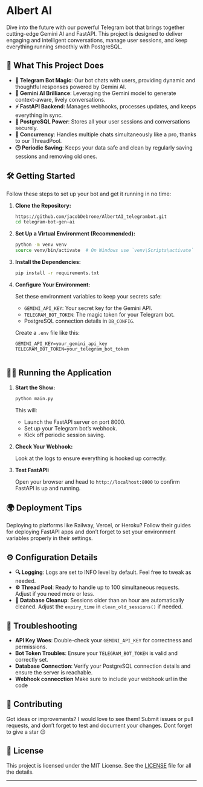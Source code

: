 

#  Albert AI 

Dive into the future with our powerful Telegram bot that brings together cutting-edge Gemini AI and FastAPI. This project is designed to deliver engaging and intelligent conversations, manage user sessions, and keep everything running smoothly with PostgreSQL.

## 🚀 What This Project Does

- **🎉 Telegram Bot Magic**: Our bot chats with users, providing dynamic and thoughtful responses powered by Gemini AI.
- **🤖 Gemini AI Brilliance**: Leveraging the Gemini model to generate context-aware, lively conversations.
- **⚡ FastAPI Backend**: Manages webhooks, processes updates, and keeps everything in sync.
- **💾 PostgreSQL Power**: Stores all your user sessions and conversations securely.
- **🔄 Concurrency**: Handles multiple chats simultaneously like a pro, thanks to our ThreadPool.
- **🕒 Periodic Saving**: Keeps your data safe and clean by regularly saving sessions and removing old ones.

## 🛠️ Getting Started

Follow these steps to set up your bot and get it running in no time:

1. **Clone the Repository:**
   ```bash
   https://github.com/jacobDebrone/AlbertAI_telegrambot.git
   cd telegram-bot-gen-ai
   ```

2. **Set Up a Virtual Environment (Recommended):**
   ```bash
   python -m venv venv
   source venv/bin/activate  # On Windows use `venv\Scripts\activate`
   ```

3. **Install the Dependencies:**
   ```bash
   pip install -r requirements.txt
   ```

4. **Configure Your Environment:**

   Set these environment variables to keep your secrets safe:
   - `GEMINI_API_KEY`: Your secret key for the Gemini API.
   - `TELEGRAM_BOT_TOKEN`: The magic token for your Telegram bot.
   - PostgreSQL connection details in `DB_CONFIG`.

   Create a `.env` file like this:
   ```env
   GEMINI_API_KEY=your_gemini_api_key
   TELEGRAM_BOT_TOKEN=your_telegram_bot_token
   ```


   ```

## 🏃‍♂️ Running the Application

1. **Start the Show:**
   ```bash
   python main.py
   ```

   This will:
   - Launch the FastAPI server on port 8000.
   - Set up your Telegram bot’s webhook.
   - Kick off periodic session saving.

2. **Check Your Webhook:**

   Look at the logs to ensure everything is hooked up correctly.

3. **Test FastAPI:**

   Open your browser and head to `http://localhost:8000` to confirm FastAPI is up and running.

## 🌍 Deployment Tips

Deploying to platforms like Railway, Vercel, or Heroku? Follow their guides for deploying FastAPI apps and don’t forget to set your environment variables properly in their settings.

## ⚙️ Configuration Details

- **🔍 Logging**: Logs are set to INFO level by default. Feel free to tweak as needed.
- **⚙️ Thread Pool**: Ready to handle up to 100 simultaneous requests. Adjust if you need more or less.
- **🧹 Database Cleanup**: Sessions older than an hour are automatically cleaned. Adjust the `expiry_time` in `clean_old_sessions()` if needed.

## 🐛 Troubleshooting

- **API Key Woes**: Double-check your `GEMINI_API_KEY` for correctness and permissions.
- **Bot Token Troubles**: Ensure your `TELEGRAM_BOT_TOKEN` is valid and correctly set.
- **Database Connection**: Verify your PostgreSQL connection details and ensure the server is reachable.
- **Webhook connecction** Make sure to include your webhook url in the code

## 🤝 Contributing

Got ideas or improvements? I would  love to see them! Submit issues or pull requests, and don’t forget to test and document your changes.
Dont forget to give a star 😌

## 📜 License

This project is licensed under the MIT License. See the [LICENSE](LICENSE) file for all the details.

---

